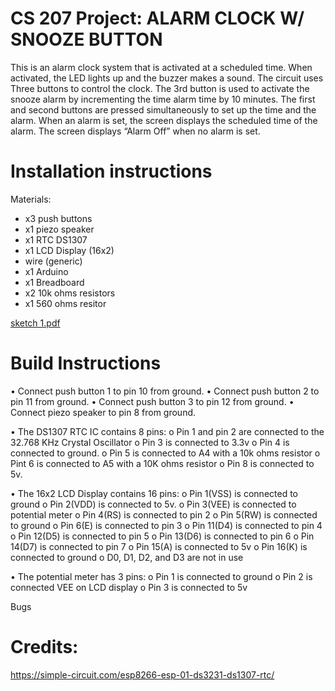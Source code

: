 
# CS 207 Project: ALARM CLOCK W/ SNOOZE BUTTON

This is an alarm clock system that is activated at a scheduled time. 
When activated, the LED lights up and the buzzer makes a sound.
The circuit uses Three buttons to control the clock.
The 3rd button is used to activate the snooze alarm by incrementing the time alarm time by 10 minutes.
The first and second buttons are pressed simultaneously to set up the time and the alarm. 
When an alarm is set, the screen displays the scheduled time of the alarm. 
The screen displays “Alarm Off” when no alarm is set.

# Installation instructions
Materials:
-	x3 push buttons
-	x1 piezo speaker
-	x1 RTC DS1307
-	x1 LCD Display (16x2)
-	wire (generic)
-	x1 Arduino
-	x1 Breadboard
-	x2 10k ohms resistors
-	x1 560 ohms resitor

[sketch 1.pdf](https://github.com/Tike185/CS-207-Final-project/files/6314928/sketch.1.pdf)


# Build Instructions
•	Connect push button 1 to pin 10 from ground.
•	Connect push button 2 to pin 11 from ground.
•	Connect push button 3 to pin 12 from ground.
•	Connect piezo speaker to pin 8 from ground.

•	The DS1307 RTC IC contains 8 pins:
o	Pin 1 and pin 2 are connected to the 32.768 KHz Crystal Oscillator
o	Pin 3 is connected to 3.3v
o	Pin 4 is connected to ground.
o	Pin 5 is connected to A4 with a 10k ohms resistor
o	Pint 6 is connected to A5 with a 10K ohms resistor
o	Pin 8 is connected to 5v.

•	The 16x2 LCD Display contains 16 pins:
o	Pin 1(VSS) is connected to ground
o	Pin 2(VDD) is connected to 5v.
o	Pin 3(VEE) is connected to potential meter
o	Pin 4(RS) is connected to pin 2
o	Pin 5(RW) is connected to ground
o	Pin 6(E) is connected to pin 3
o	Pin 11(D4) is connected to pin 4
o	Pin 12(D5) is connected to pin 5
o	Pin 13(D6) is connected to pin 6
o	Pin 14(D7) is connected to pin 7
o	Pin 15(A) is connected to 5v
o	Pin 16(K) is connected to ground
o D0, D1, D2, and D3 are not in use

•	The potential meter has 3 pins:
o	Pin 1 is connected to ground
o	Pin 2 is connected VEE on LCD display 
o	Pin 3 is connected to 5v


Bugs


# Credits:
https://simple-circuit.com/esp8266-esp-01-ds3231-ds1307-rtc/

